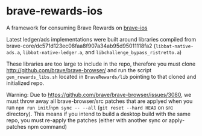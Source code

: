 # brave-rewards-ios

A framework for consuming Brave Rewards on [brave-ios](https://github.com/brave/brave-ios)

Latest ledger/ads implementations were built around libraries compiled from brave-core/dc571d123ec08faa8f907a34ab95d95011118fa2 (`libbat-native-ads.a`, `libbat-native-ledger.a`, and `libchallenge_bypass_ristretto.a`)

These libraries are too large to include in the repo, therefore you must clone http://github.com/brave/brave-browser/ and run the script `gen_rewards_libs.sh` located in `BraveRewards/lib` pointing to that cloned and initialized repo.

Warning: Due to https://github.com/brave/brave-browser/issues/3080, we must throw away all brave-browser/src patches that are applyed when you run `npm run init`/`npm sync -- --all` (`git reset --hard HEAD` on src directory). This means if you intend to build a desktop build with the same repo, you must re-apply the patches (either with another sync or apply-patches npm command)
